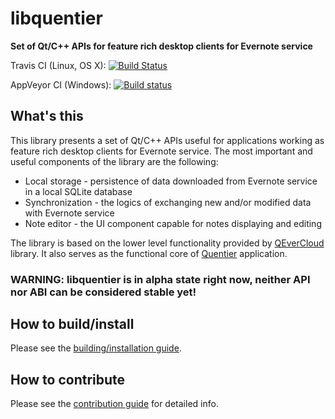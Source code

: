 libquentier
===========

**Set of Qt/C++ APIs for feature rich desktop clients for Evernote service**

Travis CI (Linux, OS X): [![Build Status](https://travis-ci.org/d1vanov/libquentier.svg?branch=master)](https://travis-ci.org/d1vanov/libquentier)

AppVeyor CI (Windows): [![Build status](https://ci.appveyor.com/api/projects/status/24k9pidhi8g8slb0/branch/master?svg=true)](https://ci.appveyor.com/project/d1vanov/libquentier/branch/master)

## What's this

This library presents a set of Qt/C++ APIs useful for applications working as feature rich desktop clients for Evernote service.
The most important and useful components of the library are the following:
* Local storage - persistence of data downloaded from Evernote service in a local SQLite database
* Synchronization - the logics of exchanging new and/or modified data with Evernote service
* Note editor - the UI component capable for notes displaying and editing

The library is based on the lower level functionality provided by [QEverCloud](https://github.com/d1vanov/QEverCloud) library.
It also serves as the functional core of [Quentier](https://github.com/d1vanov/quentier) application.

### WARNING: libquentier is in alpha state right now, neither API nor ABI can be considered stable yet!

## How to build/install

Please see the [building/installation guide](INSTALL.md).

## How to contribute

Please see the [contribution guide](CONTRIBUTING.md) for detailed info.
